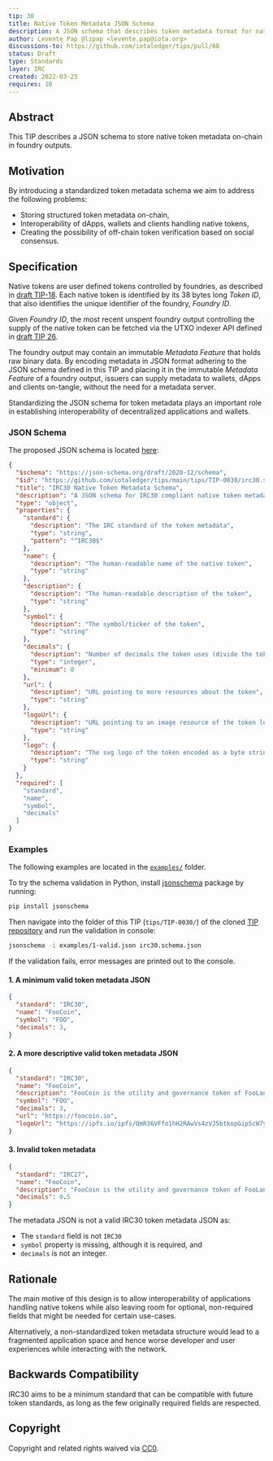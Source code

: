 ```yaml
---
tip: 30
title: Native Token Metadata JSON Schema
description: A JSON schema that describes token metadata format for native token foundries.
author: Levente Pap @lzpap <levente.pap@iota.org>
discussions-to: https://github.com/iotaledger/tips/pull/68
status: Draft
type: Standards
layer: IRC
created: 2022-03-25
requires: 18
---
```


## Abstract

This TIP describes a JSON schema to store native token metadata on-chain in foundry outputs.

## Motivation

By introducing a standardized token metadata schema we aim to address the following problems:
 - Storing structured token metadata on-chain,
 - Interoperability of dApps, wallets and clients handling native tokens,
 - Creating the possibility of off-chain token verification based on social consensus.

## Specification

Native tokens are user defined tokens controlled by foundries, as described in
[draft TIP-18](https://github.com/iotaledger/tips/pull/38). Each native token is identified by its 38 bytes long
<i>Token ID</i>, that also identifies the unique identifier of the foundry, <i>Foundry ID</i>.

Given <i>Foundry ID</i>, the most recent unspent foundry output controlling the supply of the native token can be
fetched via the UTXO indexer API defined in [draft TIP 26](https://github.com/iotaledger/tips/pull/62).

The foundry output may contain an immutable <i>Metadata Feature</i> that holds raw binary data. By encoding metadata in
JSON format adhering to the JSON schema defined in this TIP and placing it in the immutable <i>Metadata Feature</i> of
a foundry output, issuers can supply metadata to wallets, dApps and clients on-tangle, without the need for a
metadata server.

Standardizing the JSON schema for token metadata plays an important role in establishing interoperability of
decentralized applications and wallets.

### JSON Schema

The proposed JSON schema is located [here](./irc30.schema.json):

```json
{
  "$schema": "https://json-schema.org/draft/2020-12/schema",
  "$id": "https://github.com/iotaledger/tips/main/tips/TIP-0030/irc30.schema.json",
  "title": "IRC30 Native Token Metadata Schema",
  "description": "A JSON schema for IRC30 compliant native token metadata",
  "type": "object",
  "properties": {
    "standard": {
      "description": "The IRC standard of the token metadata",
      "type": "string",
      "pattern": "^IRC30$"
    },
    "name": {
      "description": "The human-readable name of the native token",
      "type": "string"
    },
    "description": {
      "description": "The human-readable description of the token",
      "type": "string"
    },
    "symbol": {
      "description": "The symbol/ticker of the token",
      "type": "string"
    },
    "decimals": {
      "description": "Number of decimals the token uses (divide the token amount by 10^decimals to get its user representation)",
      "type": "integer",
      "minimum": 0
    },
    "url": {
      "description": "URL pointing to more resources about the token",
      "type": "string"
    },
    "logoUrl": {
      "description": "URL pointing to an image resource of the token logo",
      "type": "string"
    },
    "logo": {
      "description": "The svg logo of the token encoded as a byte string",
      "type": "string"
    }
  },
  "required": [
    "standard",
    "name",
    "symbol",
    "decimals"
  ]
}
```

### Examples

The following examples are located in the [`examples/`](./examples) folder.

To try the schema validation in Python, install [jsonschema](https://python-jsonschema.readthedocs.io/en/stable/)
package by running:
```bash
pip install jsonschema
```
Then navigate into the folder of this TIP (`tips/TIP-0030/`) of the cloned
[TIP repository](https://github.com/iotaledger/tips) and run the validation in console:
```bash
jsonschema -i examples/1-valid.json irc30.schema.json
```

If the validation fails, error messages are printed out to the console.

#### 1. A minimum valid token metadata JSON

```json
{
  "standard": "IRC30",
  "name": "FooCoin",
  "symbol": "FOO",
  "decimals": 3,
}
```

#### 2. A more descriptive valid token metadata JSON

```json
{
  "standard": "IRC30",
  "name": "FooCoin",
  "description": "FooCoin is the utility and governance token of FooLand, a revolutionary protocol in the play-to-earn crypto gaming field.",
  "symbol": "FOO",
  "decimals": 3,
  "url": "https://foocoin.io",
  "logoUrl": "https://ipfs.io/ipfs/QmR36VFfo1hH2RAwVs4zVJ5btkopGip5cW7ydY4jUQBrkR"
}
```

#### 3. Invalid token metadata

```json
{
  "standard": "IRC27",
  "name": "FooCoin",
  "description": "FooCoin is the utility and governance token of FooLand, a revolutionary protocol in the play-to-earn crypto gaming field.",
  "decimals": 0.5
}
```
The metadata JSON is not a valid IRC30 token metadata JSON as:
- The `standard` field is not `IRC30`
- `symbol` property is missing, although it is required, and
- `decimals` is not an integer.

## Rationale

The main motive of this design is to allow interoperability of applications handling native tokens while also leaving
room for optional, non-required fields that might be needed for certain use-cases.

Alternatively, a non-standardized token metadata structure would lead to a fragmented application space and hence
worse developer and user experiences while interacting with the network.

## Backwards Compatibility
IRC30 aims to be a minimum standard that can be compatible with future token standards, as long as the few originally
required fields are respected.

## Copyright
Copyright and related rights waived via [CC0](https://creativecommons.org/publicdomain/zero/1.0/).
